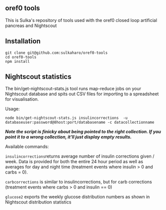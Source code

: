 ## oref0 tools

This is Sulka's repository of tools used with the oref0 closed loop artificial pancreas and Nightscout

## Installation

```
git clone git@github.com:sulkaharo/oref0-tools
cd oref0-tools
npm install
```

## Nightscout statistics

The bin/get-nightscout-stats.js tool runs map-reduce jobs on your Nightscout database and spits out CSV files for importing to a spreadsheet for visualisation.

Usage:

`node bin/get-nightscout-stats.js insulincorrections  -u databaseuser:password@8host:port/databasename -c datacollectionname`

***Note the script is finicky about being pointed to the right collection. If you point it to a wrong collection, it'll just display empty results.***

Available commands:

`insulincorrections`returns average number of insulin corrections given / week. Data is provided for both the entire 24 hour period as well as averages for day and night time (treatment events where insulin > 0 and carbs = 0).

`carbcorrections` is similar to insulincorrections, but for carb corrections (treatment events where carbs > 0 and insulin == 0)

`glucose2` exports the weekly glucose distribution numbers as shown in Nightscout distribution statistics

